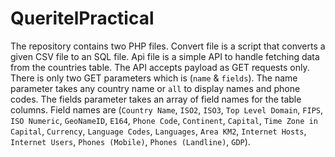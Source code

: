 # QueritelPractical
The repository contains two PHP files.
Convert file is a script that converts a given CSV file to an SQL file.
Api file is a simple API to handle fetching data from the countries table.
The API accepts payload as GET requests only.
There is only two GET parameters which is (`name` & `fields`).
The name parameter takes any country name or `all` to  display names and phone codes.
The fields parameter takes an array of field names for the table columns.
Field names are (`Country Name`, `ISO2`, `ISO3`, `Top Level Domain`, `FIPS`, `ISO Numeric`, `GeoNameID`, `E164`, `Phone Code`, `Continent`, `Capital`, `Time Zone in Capital`, `Currency`, `Language Codes`, `Languages`, `Area KM2`, `Internet Hosts`, `Internet Users`, `Phones (Mobile)`, `Phones (Landline)`, `GDP`).
